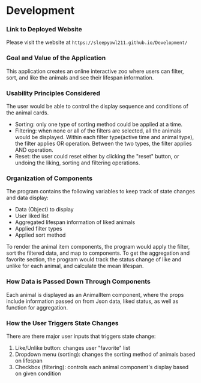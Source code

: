 # Development

### Link to Deployed Website
Please visit the website at `https://sleepyowl211.github.io/Development/`

### Goal and Value of the Application
This application creates an online interactive zoo where users can filter, sort, and like the animals and see their lifespan information. 

### Usability Principles Considered
The user would be able to control the display sequence and conditions of the animal cards. 
- Sorting: only one type of sorting method could be applied at a time. 
- Filtering: when none or all of the filters are selected, all the animals would be displayed. Within each filter type(active time and animal type), the filter applies OR operation. Between the two types, the filter applies AND operation. 
- Reset: the user could reset either by clicking the "reset" button, or undoing the liking, sorting and filtering operations. 

### Organization of Components
The program contains the following variables to keep track of state changes and data display: 
- Data (Object) to display
- User liked list
- Aggregated lifespan information of liked animals
- Applied filter types
- Applied sort method

To render the animal item components, the program would apply the filter, sort the filtered data, and map to components. To get the aggregation and favorite section, the program would track the status change of like and unlike for each animal, and calculate the mean lifespan. 

### How Data is Passed Down Through Components
Each animal is displayed as an AnimalItem component, where the props include information passed on from Json data, liked status, as well as function for aggregation. 

### How the User Triggers State Changes
There are there major user inputs that triggers state change: 
1. Like/Unlike button: changes user "favorite" list
2. Dropdown menu (sorting): changes the sorting method of animals based on lifespan
3. Checkbox (filtering): controls each animal component's display based on given condition
